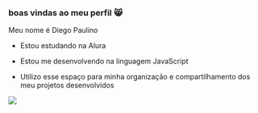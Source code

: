 ### boas vindas ao meu perfil 😸

Meu nome é Diego Paulino

- Estou estudando na Alura

- Estou me desenvolvendo na linguagem JavaScript

- Utilizo esse espaço para minha organização e compartilhamento dos meu projetos desenvolvidos

![](https://tenor.com/pt-BR/view/andressa-gif-10063181) 
